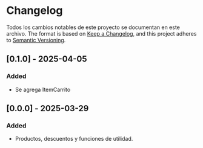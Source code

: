# Changelog

Todos los cambios notables de este proyecto se documentan en este archivo.
The format is based on [Keep a Changelog](https://keepachangelog.com/en/1.1.0/),
and this project adheres to [Semantic Versioning](https://semver.org/spec/v2.0.0.html).

## [0.1.0] - 2025-04-05

### Added

- Se agrega ItemCarrito

## [0.0.0] - 2025-03-29

### Added

- Productos, descuentos y funciones de utilidad.